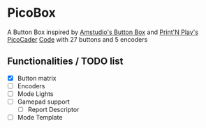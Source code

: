 # PicoBox 
A Button Box inspired by
 [Amstudio's Button Box](https://www.youtube.com/watch?v=Z7Sc4MJ8RPM) and
 [Print'N Play's PicoCader](https://www.youtube.com/watch?v=__QZQEOG6tA&list=PLCqMiPIJWEWBHHLyCWZHafTYt4dC371wn&index=10) 
 [Code](https://github.com/printnplay/PicoCader) 
 with 27 buttons and 5 encoders

 ## Functionalities / TODO list
- [x] Button matrix
- [ ] Encoders
- [ ] Mode Lights
- [ ] Gamepad support 
  - [ ] Report Descriptor
- [ ] Mode Template
